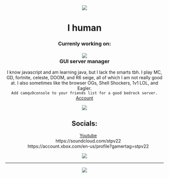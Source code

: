 <div align="center">
  <img src="https://discord-readme-badge.vercel.app/api?id=1187124067283783731">
  <h1>I human</h1>
  <h3>Currenly working on:<br><br>
    <img src="https://skillicons.dev/icons?i=java" /><br>
    GUI server manager
    </h3>
  <p>I know javascript and am learning java, but I lack the smarts tbh. I play MC, GD, fortnite, celeste, DOOM, and R6 seige, all of which I am not really good at. I also sometimes like the browser OGs, Shell Shockers, 1v1 LOL, and Eagler. <br>
    <code>Add camqu9console to your friends list for a good bedrock server.</code><br>
    <a target="_blank" href="https://account.xbox.com/en-us/profile?gamertag=camqu9console">Account</a>
  </p>
  <img src="https://github-readme-stats.vercel.app/api/top-langs/?username=STPv22&theme=radical"><br>
  <h2>Socials:</h2>
  <ul style="list-style: none;">
    <li><a target="_blank" href="https://www.youtube.com/@STPv2.2">Youtube</a></li>
    <li>https://soundcloud.com/stpv22</li>
    <li>https://account.xbox.com/en-us/profile?gamertag=stpv22</li>
  </ul>
  <img src="https://minecraftpanda.com/tools/achievement-generator/output?icon=33&title=THX%20%3A3&text=You%20read%20my%20Readme%21"/>
  <hr>
  <a href="https://skillicons.dev">
      <img src="https://skillicons.dev/icons?i=js,html,css,java,p5js,windows,arch" />
    </a>
</div>
